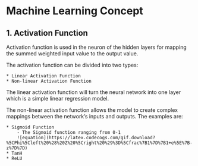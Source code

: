 # Machine Learning Concept
## 1. Activation Function
Activation function is used in the neuron of the hidden layers for mapping the summed weighted input value to the output value.

The activation function can be divided into two types:
    
    * Linear Activation Function
    * Non-linear Activation Function
The linear activation function will turn the neural network into one layer which is a simple linear regression model.

The non-linear activation function allows the model to create complex mappings between the network’s inputs and outputs. The examples are:
    
    * Sigmoid Function
        - The Sigmoid function ranging from 0-1
        ![equation](https://latex.codecogs.com/gif.download?%5CPhi%5Cleft%20%28%20Z%20%5Cright%20%29%3D%5Cfrac%7B1%7D%7B1+e%5E%7B-z%7D%7D)
    * TanH
    * ReLU
    
    
